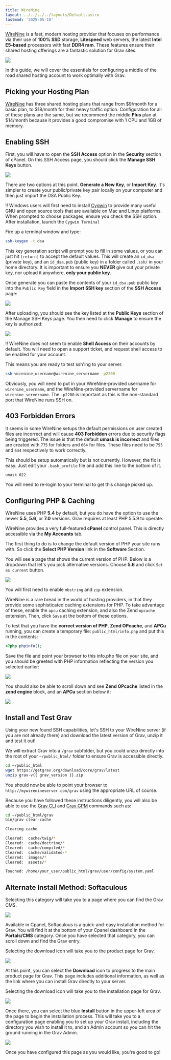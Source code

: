 ```yaml
---
title: WireNine
layout: ../../../../layouts/Default.astro
lastmod: '2025-05-10'
---
```

[WireNine](https://my.wirenine.com/aff.php?aff=023) is a fast, modern hosting provider that focuses on performance via their use of **100% SSD** storage, **Litespeed** web servers, the latest **Intel E5-based** processors with fast **DDR4 ram**. These features ensure their shared hosting offerings are a fantastic solution for Grav sites.

![](wirenine.webp)

In this guide, we will cover the essentials for configuring a middle of the road shared hosting account to work optimally with Grav.

## Picking your Hosting Plan

[WireNine](https://my.wirenine.com/aff.php?aff=023) has three shared hosting plans that range from $9/month for a basic plan, to $18/month for their heavy traffic option.  Configuration for all of these plans are the same, but we recommend the middle **Plus** plan at $14/month because it provides a good compromise with 1 CPU and 1GB of memory.

## Enabling SSH

First, you will have to open the **SSH Access** option in the **Security** section of cPanel. On this SSH Access page, you should click the **Manage SSH Keys** button.

![](manage-ssh-keys.png)

There are two options at this point.  **Generate a New Key**, or **Import Key**. It's simpler to create your public/private key pair locally on your computer and then just import the DSA Public Key.

!! Windows users will first need to install [Cygwin](https://www.cygwin.com/) to provide many useful GNU and open source tools that are available on Mac and Linux platforms. When prompted to choose packages, ensure you check the SSH option. After installation, launch the `Cygwin Terminal`

Fire up a terminal window and type:

```bash
ssh-keygen -t dsa
```

This key generation script will prompt you to fill in some values, or you can just hit `[return]` to accept the default values.  This will create an `id_dsa` (private key), and an `id_dsa.pub` (public key) in a folder called `.ssh/` in your home directory. It is important to ensure you **NEVER** give out your private key, nor upload it anywhere, **only your public key**.

Once generate you can paste the contents of your `id_dsa.pub` public key into the `Public Key` field in the **Import SSH key** section of the **SSH Access** page:

![](ssh-public-key.png)

After uploading, you should see the key listed at the **Public Keys** section of the Manage SSH Keys page.  You then need to click **Manage** to ensure the key is authorized:

![](authorized-keys.png)

!! WireNine does not seem to enable **Shell Access** on their accounts by default.  You will need to open a support ticket, and request shell access to be enabled for your account.

This means you are ready to test ssh'ing to your server.

```bash
ssh wirenine_username@wirenine_servername -p2200
```

Obviously, you will need to put in your WireNine-provided username for `wirenine_username`, and the WireNine-provided servername for `wirenine_servername`.  The `-p2200` is important as this is the non-standard port that WireNine runs SSH on.

## 403 Forbidden Errors

It seems in some WireNine setups the default permissions on user created files are incorrect and will cause **403 Forbidden** errors due to security flags being triggered.  The issue is that the default **umask is incorrect** and files are created with `775` for folders and `664` for files.  These files need to be `755` and `644` respectively to work correctly.

This should be setup automatically but is not currently.  However, the fix is easy.  Just edit your `.bash_profile` file and add this line to the bottom of it.

```txt
umask 022
```

You will need to re-login to your terminal to get this change picked up.

## Configuring PHP & Caching

WireNine uses PHP **5.4** by default, but you do have the option to use the newer **5.5**, **5.6**, or **7.0** versions. Grav requires at least PHP 5.5.9 to operate.

WireNine provides a very full-featured **cPanel** control panel. This is directly accessible via the **My Accounts** tab.

The first thing to do is to change the default version of PHP your site runs with. So click the **Select PHP Version** link in the **Software** Section.

You will see a page that shows the current version of PHP.  Below is a dropdown that let's you pick alternative versions.  Choose **5.6** and click `Set as current` button.

![](php-settings.png)

You will first need to enable `mbstring` and `zip` extension.

WireNine is a rare bread in the world of hosting providers, in that they provide some sophisticated caching extensions for PHP.  To take advantage of these, enable the `apcu` caching extension, and also the Zend `opcache` extension.  Then, click `Save` at the bottom of these options.

To test that you have the **correct version of PHP**, **Zend OPcache**, and **APCu** running, you can create a temporary file: `public_html/info.php` and put this in the contents:

```php
<?php phpinfo();
```

Save the file and point your browser to this info.php file on your site, and you should be greeted with PHP information reflecting the version you selected earlier:

![](php-info1.webp)

You should also be able to scroll down and see **Zend OPcache** listed in the **zend engine** block, and an **APCu** section below it:

![](php-info2.png)

## Install and Test Grav

Using your new found SSH capabilities, let's SSH to your WireNine server (if you are not already there) and download the latest version of Grav, unzip it and test it out!

We will extract Grav into a `/grav` subfolder, but you could unzip directly into the root of your `~/public_html/` folder to ensure Grav is accessible directly.

```bash
cd ~/public_html
wget https://getgrav.org/download/core/grav/latest
unzip grav-v{{ grav_version }}.zip
```

You should now be able to point your browser to `http://mywirenineserver.com/grav` using the appropriate URL of course.

Because you have followed these instructions diligently, you will also be able to use the [Grav CLI](../../advanced/grav-cli) and [Grav GPM](../../advanced/grav-gpm) commands such as:

```bash
cd ~/public_html/grav
bin/grav clear-cache

Clearing cache

Cleared:  cache/twig/*
Cleared:  cache/doctrine/*
Cleared:  cache/compiled/*
Cleared:  cache/validated-*
Cleared:  images/*
Cleared:  assets/*

Touched: /home/your_user/public_html/grav/user/config/system.yaml
```

## Alternate Install Method: Softaculous

Selecting this category will take you to a page where you can find the Grav CMS.

![](soft_1.png)

Available in Cpanel, Softaculous is a quick-and-easy installation method for Grav. You will find it at the bottom of your Cpanel dashboard in the **Portals/CMS** category. Once you have selected that category, you can scroll down and find the Grav entry.

Selecting the download icon will take you to the product page for Grav.

![](soft_2.png)

At this point, you can select the **Download** icon to progress to the main product page for Grav. This page includes additional information, as well as the link where you can install Grav directly to your server.

Selecting the download icon will take you to the installation page for Grav.

![](soft_3.png)

Once there, you can select the blue **Install** button in the upper-left area of the page to begin the installation process. This will take you to a configuration page enabling you to set up your Grav install, including the directory you wish to install it to, and an Admin account so you can hit the ground running in the Grav Admin.

![](soft_4.png)

Once you have configured this page as you would like, you're good to go!

